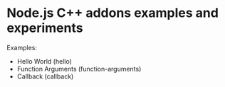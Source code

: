 # Node.js C++ addons examples and experiments

Examples:
* Hello World (hello)
* Function Arguments (function-arguments)
* Callback (callback)